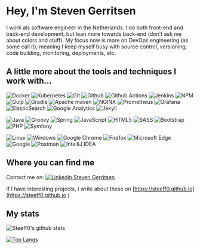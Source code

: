 # Hey, I'm Steven Gerritsen
I work als software engineer in the Netherlands. I do both front-end and back-end development, but lean more towards back-end (don't ask me about colors and stuff). My focus now is more on DevOps engineering (as some call it), meaning I keep myself busy with source control, versioning, code building, monitoring, deployments, etc.

## A little more about the tools and techniques I work with...
![Docker](https://img.shields.io/static/v1?style=flat&logo=docker&label=&message=Docker&logoColor=fff&labelColor=555&color=green)
![Kubernetes](https://img.shields.io/static/v1?style=flat&logo=kubernetes&label=&message=Kubernetes&logoColor=fff&labelColor=555&color=green)
![Git](https://img.shields.io/static/v1?style=flat&logo=git&label=&message=Git&logoColor=fff&labelColor=555&color=green)
![Github](https://img.shields.io/static/v1?style=flat&logo=github&label=&message=Github&logoColor=fff&labelColor=555&color=green)
![Github Actions](https://img.shields.io/static/v1?style=flat&logo=github-actions&label=&message=Github%20Actions&logoColor=fff&labelColor=555&color=green)
![Jenkins](https://img.shields.io/static/v1?style=flat&logo=Jenkins&label=&message=Jenkins&logoColor=fff&labelColor=555&color=green)
![NPM](https://img.shields.io/static/v1?style=flat&logo=NPM&label=&message=NPM&logoColor=fff&labelColor=555&color=green)
![Gulp](https://img.shields.io/static/v1?style=flat&logo=gulp&label=&message=Gulp&logoColor=fff&labelColor=555&color=green)
![Gradle](https://img.shields.io/static/v1?style=flat&logo=Gradle&label=&message=Gradle&logoColor=fff&labelColor=555&color=green)
![Apache maven](https://img.shields.io/static/v1?style=flat&logo=apache-maven&label=&message=Apache%20maven&logoColor=fff&labelColor=555&color=green)
![NGINX](https://img.shields.io/static/v1?style=flat&logo=nginx&label=&message=NGINX&logoColor=fff&labelColor=555&color=green)
![Prometheus](https://img.shields.io/static/v1?style=flat&logo=prometheus&label=&message=Prometheus&logoColor=fff&labelColor=555&color=green)
![Grafana](https://img.shields.io/static/v1?style=flat&logo=grafana&label=&message=Grafana&logoColor=fff&labelColor=555&color=green)
![ElasticSearch](https://img.shields.io/static/v1?style=flat&logo=elasticsearch&label=&message=ElasticSearch&logoColor=fff&labelColor=555&color=green)
![Google Analytics](https://img.shields.io/static/v1?style=flat&logo=google-analytics&label=&message=Google%20Analytics&logoColor=fff&labelColor=555&color=green)
![Jekyll](https://img.shields.io/static/v1?style=flat&logo=Jekyll&label=&message=Jekyll&logoColor=fff&labelColor=555&color=green)

![Java](https://img.shields.io/static/v1?style=flat&logo=java&label=&message=Java&logoColor=fff&labelColor=555&color=green)
![Groovy](https://img.shields.io/static/v1?style=flat&logo=groovy&label=&message=Groovy&logoColor=fff&labelColor=555&color=green)
![Spring](https://img.shields.io/static/v1?style=flat&logo=Spring&label=&message=Spring&logoColor=fff&labelColor=555&color=green)
![JavaScript](https://img.shields.io/static/v1?style=flat&logo=javaScript&label=&message=JavaScript&logoColor=fff&labelColor=555&color=green)
![HTML5](https://img.shields.io/static/v1?style=flat&logo=html5&label=&message=HTML5&logoColor=fff&labelColor=555&color=green)
![SASS](https://img.shields.io/static/v1?style=flat&logo=sass&label=&message=SASS&logoColor=fff&labelColor=555&color=green)
![Bootstrap](https://img.shields.io/static/v1?style=flat&logo=bootstrap&label=&message=Bootstrap&logoColor=fff&labelColor=555&color=green)
![PHP](https://img.shields.io/static/v1?style=flat&logo=php&label=&message=PHP&logoColor=fff&labelColor=555&color=green)
![Symfony](https://img.shields.io/static/v1?style=flat&logo=Symfony&label=&message=Symfony&logoColor=fff&labelColor=555&color=green)

![Linux](https://img.shields.io/static/v1?style=flat&logo=linux&label=&message=Linux&logoColor=fff&labelColor=555&color=green)
![Windows](https://img.shields.io/static/v1?style=flat&logo=Windows&label=&message=Windows&logoColor=fff&labelColor=555&color=green)
![Google Chrome](https://img.shields.io/static/v1?style=flat&logo=google-chrome&label=&message=Google%20chrome&logoColor=fff&labelColor=555&color=green)
![Firefox](https://img.shields.io/static/v1?style=flat&logo=Firefox&label=&message=Firefox&logoColor=fff&labelColor=555&color=green)
![Microsoft Edge](https://img.shields.io/static/v1?style=flat&logo=microsoft-Edge&label=&message=Microsoft%20Edge&logoColor=fff&labelColor=555&color=green)
![Google](https://img.shields.io/static/v1?style=flat&logo=Google&label=&message=Google&logoColor=fff&labelColor=555&color=green)
![Postman](https://img.shields.io/static/v1?style=flat&logo=Postman&label=&message=Postman&logoColor=fff&labelColor=555&color=green)
![IntelliJ IDEA](https://img.shields.io/static/v1?style=flat&logo=intellij-idea&label=&message=IntelliJ&logoColor=fff&labelColor=555&color=green)

## Where you can find me
Contact me on: 
[![Linkedin Steven Gerritsen](https://img.shields.io/static/v1?style=flat&logo=linkedin&label=&message=Linkedin&logoColor=fff&labelColor=555&color=green)](https://www.linkedin.com/in/stevengerritsen/)

If I have interesting projects, I write about these on [https://steeff0.github.io](https://steeff0.github.io )

## My stats

![Steeff0's github stats](https://github-readme-stats.vercel.app/api?username=Steeff0&include_all_commits=true)

[![Top Langs](https://github-readme-stats.vercel.app/api/top-langs/?username=Steeff0&layout=compact&include_all_commits=true)](https://github.com/Steeff0)
